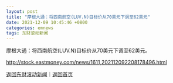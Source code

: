 ```yaml
---
layout: post
title: "摩根大通：将西南航空(LUV.N)目标价从70美元下调至62美元"
date: 2021-12-09 10:45:46 +0800
categories: emnews
tags: 东财滚动新闻
---
```


摩根大通：将西南航空(LUV.N)目标价从70美元下调至62美元。

<http://stock.eastmoney.com/news/1611,202112092208178496.html>

[返回东财滚动新闻](//finews.withounder.com/emnews/)｜[返回首页](//finews.withounder.com/)